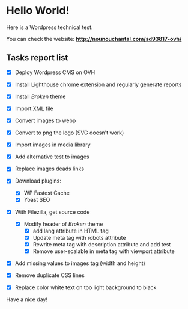 # Hello World!
Here is a Wordpress technical test.

You can check the website:
**http://nounouchantal.com/sd93817-ovh/**

## Tasks report list
- [x] Deploy Wordpress CMS on OVH
- [x] Install Lighthouse chrome extension and regularly generate reports
- [x] Install *Broken* theme
- [x] Import XML file
- [x] Convert images to webp
- [x] Convert to png the logo (SVG doesn't work)
- [x] Import images in media library
- [x] Add alternative test to images
- [x] Replace images deads links
- [x] Download plugins:
    - [x] WP Fastest Cache
    - [x] Yoast SEO
- [x] With Filezilla, get source code
    - [x] Modify header of *Broken* theme
        - [x] add lang attribute in HTML tag
        - [x] Update meta tag with robots attribute
        - [x] Rewrite meta tag with description attribute and add test
        - [x] Remove user-scalable in meta tag with viewport attribute
- [x] Add missing values to images tag (width and height)
- [x] Remove duplicate CSS lines
- [x] Replace color white text on too light background to black


Have a nice day!
